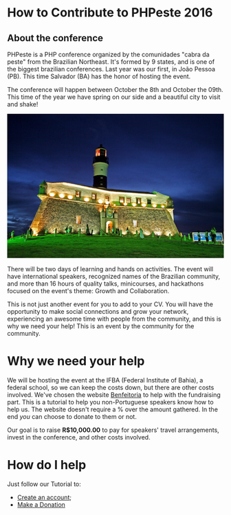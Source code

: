 # How to Contribute to PHPeste 2016

## About the conference

PHPeste is a PHP conference organized by the comunidades "cabra da peste" from the Brazilian Northeast. It's formed by 9 states, and is one of the biggest brazilian conferences.  Last year was our first, in João Pessoa (PB). This time Salvador (BA) has the honor of hosting the event.

The conference will happen between October the 8th and October the 09th. This time of the year we have spring on our side and a beautiful city to visit and shake!

![Salvador](/images/salvador.jpg)

There will be two days of learning and hands on activities. The event will have international speakers, recognized names of the Brazilian community, and more than 16 hours of quality talks, minicourses, and hackathons focused on the event's theme: Growth and Collaboration.

This is not just another event for you to add to your CV. You will have the opportunity to make social connections and grow your network, experiencing an awesome time with people from the community, and this is why we need your help! This is an event by the community for the community.

# Why we need your help

We will be hosting the event at the IFBA (Federal Institute of Bahia), a federal school, so we can keep the costs down, but there are other costs involved. We've chosen the website [Benfeitoria](http://www.benfeitoria.com) to help with the fundraising part. This is a tutorial to help you non-Portuguese speakers know how to help us. The website doesn't require a % over the amount gathered. In the end _you_ can choose to donate to them or not.

Our goal is to raise __R$10,000.00__ to pay for speakers' travel arrangements, invest in the conference, and other costs involved.

# How do I help

Just follow our Tutorial to:

* [Create an account](create-account.md);
* [Make a Donation](donation.md)
